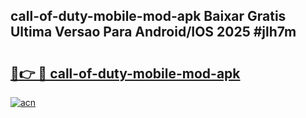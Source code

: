 ## call-of-duty-mobile-mod-apk Baixar Gratis Ultima Versao Para Android/IOS 2025 #jlh7m

# <h2><a href="https://ainizakaria.my?title=call-of-duty-mobile-mod-apk&ref=20M">🔗👉 🔴 call-of-duty-mobile-mod-apk</a></h2>

[![acn](https://github.com/user-attachments/assets/0f9c940e-d8b0-45ae-aac7-cd30a18b3e1c)](https://ainizakaria.my?title=call-of-duty-mobile-mod-apk&ref=20M)

